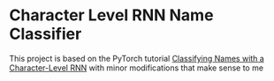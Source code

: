 # Character Level RNN Name Classifier

This project is based on the PyTorch tutorial [Classifying Names with a Character-Level RNN](https://pytorch.org/tutorials/intermediate/char_rnn_classification_tutorial.html#sphx-glr-intermediate-char-rnn-classification-tutorial-py "Classifying Names with a Character-Level RNN")
with minor modifications that make sense to me